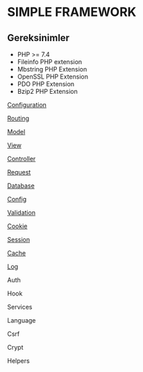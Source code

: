# SIMPLE FRAMEWORK

## Gereksinimler

- PHP >= 7.4
- Fileinfo PHP extension
- Mbstring PHP Extension
- OpenSSL PHP Extension
- PDO PHP Extension
- Bzip2 PHP Extension



[Configuration](https://github.com/emretulek/doctest/blob/master/configuration.md)

[Routing](https://github.com/emretulek/doctest/blob/master/routing.md)

[Model](https://github.com/emretulek/doctest/blob/master/model.md)

[View](https://github.com/emretulek/doctest/blob/master/view.md)

[Controller](https://github.com/emretulek/doctest/blob/master/controller.md)

[Request](https://github.com/emretulek/doctest/blob/master/request.md)

[Database](https://github.com/emretulek/doctest/blob/master/database.md)

[Config](https://github.com/emretulek/doctest/blob/master/config.md)

[Validation](https://github.com/emretulek/doctest/blob/master/validation.md)

[Cookie](https://github.com/emretulek/doctest/blob/master/cookie.md)

[Session](https://github.com/emretulek/doctest/blob/master/session.md)

[Cache](https://github.com/emretulek/doctest/blob/master/cache.md)

[Log](https://github.com/emretulek/doctest/blob/master/log.md)

Auth

Hook

Services

Language

Csrf

Crypt

Helpers